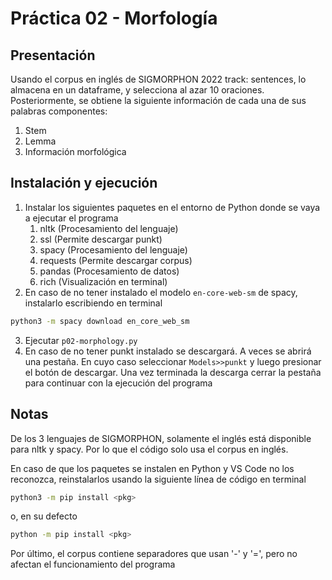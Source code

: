 # Práctica 02 - Morfología
## Presentación
Usando el corpus en inglés de SIGMORPHON 2022 track: sentences, lo almacena en un dataframe, y selecciona al azar 10 oraciones. Posteriormente, se obtiene la siguiente información de cada una de sus palabras componentes:
1. Stem
2. Lemma
3. Información morfológica
## Instalación y ejecución
1. Instalar los siguientes paquetes en el entorno de Python donde se vaya a ejecutar el programa
	1. nltk (Procesamiento del lenguaje)
	2. ssl (Permite descargar punkt)
	3. spacy (Procesamiento del lenguaje)
	4. requests (Permite descargar corpus)
	5. pandas (Procesamiento de datos)
	6. rich (Visualización en terminal)
2. En caso de no tener instalado el modelo `en-core-web-sm` de spacy, instalarlo escribiendo en terminal 

```bash
python3 -m spacy download en_core_web_sm
```

3. Ejecutar `p02-morphology.py`
4. En caso de no tener punkt instalado se descargará. A veces se abrirá una pestaña. En cuyo caso seleccionar `Models>>punkt` y luego presionar el botón de descargar. Una vez terminada la descarga cerrar la pestaña para continuar con la ejecución del programa 
## Notas
De los 3 lenguajes de SIGMORPHON, solamente el inglés está disponible para nltk y spacy. Por lo que el código solo usa el corpus en inglés.

En caso de que los paquetes se instalen en Python y VS Code no los reconozca, reinstalarlos usando la siguiente línea de código en terminal
```bash
python3 -m pip install <pkg> 
```
o, en su defecto
```bash
python -m pip install <pkg>
```

Por último, el corpus contiene separadores que usan '-' y '=', pero no afectan el funcionamiento del programa
